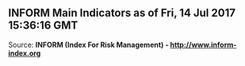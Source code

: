 ## INFORM Main Indicators as of Fri, 14 Jul 2017 15:36:16 GMT

Source: **INFORM (Index For Risk Management) - http://www.inform-index.org**